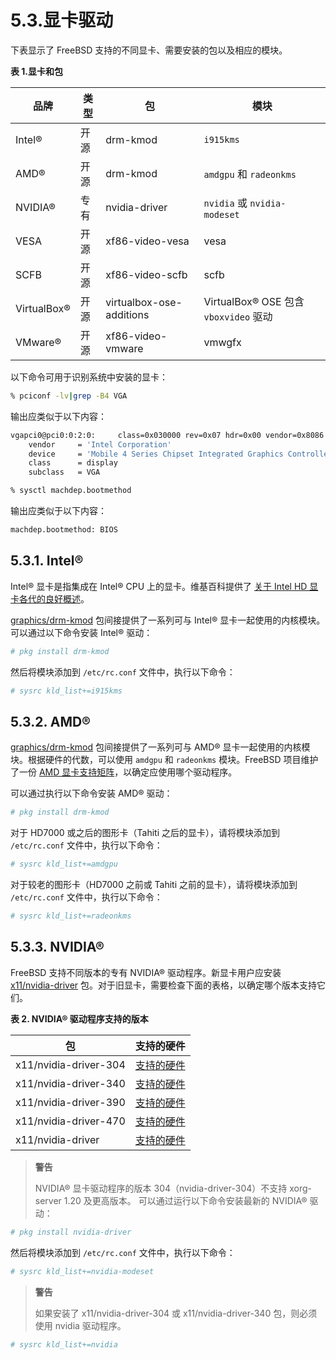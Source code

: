 # 5.3.显卡驱动

下表显示了 FreeBSD 支持的不同显卡、需要安装的包以及相应的模块。

**表 1.显卡和包**

| 品牌     | 类型        | 包                | 模块                      |
| -------- | ----------- | ----------------- | ------------------------- |
| Intel®   | 开源        | drm-kmod          | `i915kms`                 |
| AMD®     | 开源        | drm-kmod          | `amdgpu` 和 `radeonkms`   |
| NVIDIA®  | 专有        | nvidia-driver     | `nvidia` 或 `nvidia-modeset` |
| VESA     | 开源        | xf86-video-vesa   | vesa                      |
| SCFB     | 开源        | xf86-video-scfb   | scfb                      |
| VirtualBox® | 开源    | virtualbox-ose-additions | VirtualBox® OSE 包含 `vboxvideo` 驱动 |
| VMware®  | 开源        | xf86-video-vmware | vmwgfx                    |

以下命令可用于识别系统中安装的显卡：

```sh
% pciconf -lv|grep -B4 VGA
```

输出应类似于以下内容：

```sh
vgapci0@pci0:0:2:0:     class=0x030000 rev=0x07 hdr=0x00 vendor=0x8086 device=0x2a42 subvendor=0x17aa subdevice=0x20e4
    vendor     = 'Intel Corporation'
    device     = 'Mobile 4 Series Chipset Integrated Graphics Controller'
    class      = display
    subclass   = VGA
```

```sh
% sysctl machdep.bootmethod
```

输出应类似于以下内容：

```sh
machdep.bootmethod: BIOS
```

## 5.3.1. Intel®

Intel® 显卡是指集成在 Intel® CPU 上的显卡。维基百科提供了 [关于 Intel HD 显卡各代的良好概述](https://en.wikipedia.org/wiki/List_of_Intel_graphics_processing_units)。

[graphics/drm-kmod](https://cgit.freebsd.org/ports/tree/graphics/drm-kmod/) 包间接提供了一系列可与 Intel® 显卡一起使用的内核模块。可以通过以下命令安装 Intel® 驱动：

```sh
# pkg install drm-kmod
```

然后将模块添加到 `/etc/rc.conf` 文件中，执行以下命令：

```sh
# sysrc kld_list+=i915kms
```

## 5.3.2. AMD®

[graphics/drm-kmod](https://cgit.freebsd.org/ports/tree/graphics/drm-kmod/) 包间接提供了一系列可与 AMD® 显卡一起使用的内核模块。根据硬件的代数，可以使用 `amdgpu` 和 `radeonkms` 模块。FreeBSD 项目维护了一份 [AMD 显卡支持矩阵](https://wiki.freebsd.org/Graphics/AMD-GPU-Matrix)，以确定应使用哪个驱动程序。

可以通过执行以下命令安装 AMD® 驱动：

```sh
# pkg install drm-kmod
```

对于 HD7000 或之后的图形卡（Tahiti 之后的显卡），请将模块添加到 `/etc/rc.conf` 文件中，执行以下命令：

```sh
# sysrc kld_list+=amdgpu
```

对于较老的图形卡（HD7000 之前或 Tahiti 之前的显卡），请将模块添加到 `/etc/rc.conf` 文件中，执行以下命令：

```sh
# sysrc kld_list+=radeonkms
```

## 5.3.3. NVIDIA®

FreeBSD 支持不同版本的专有 NVIDIA® 驱动程序。新显卡用户应安装 [x11/nvidia-driver](https://cgit.freebsd.org/ports/tree/x11/nvidia-driver/) 包。对于旧显卡，需要检查下面的表格，以确定哪个版本支持它们。

**表 2. NVIDIA® 驱动程序支持的版本**

| 包                            | 支持的硬件 |
| ----------------------------- | ----------- |
| x11/nvidia-driver-304          | [支持的硬件](https://www.nvidia.com/Download/driverResults.aspx/123712/en-us/) |
| x11/nvidia-driver-340          | [支持的硬件](https://www.nvidia.com/Download/driverResults.aspx/156167/en-us/) |
| x11/nvidia-driver-390          | [支持的硬件](https://www.nvidia.com/Download/driverResults.aspx/191122/en-us/) |
| x11/nvidia-driver-470          | [支持的硬件](https://www.nvidia.com/Download/driverResults.aspx/194639/en-us/) |
| x11/nvidia-driver              | [支持的硬件](https://www.nvidia.com/Download/driverResults.aspx/210651/en-us/) |

>**警告**
>
>NVIDIA® 显卡驱动程序的版本 304（nvidia-driver-304）不支持 xorg-server 1.20 及更高版本。
可以通过运行以下命令安装最新的 NVIDIA® 驱动：

```sh
# pkg install nvidia-driver
```

然后将模块添加到 `/etc/rc.conf` 文件中，执行以下命令：

```sh
# sysrc kld_list+=nvidia-modeset
```

>**警告**
>
>如果安装了 x11/nvidia-driver-304 或 x11/nvidia-driver-340 包，则必须使用 nvidia 驱动程序。

```sh
# sysrc kld_list+=nvidia
```
